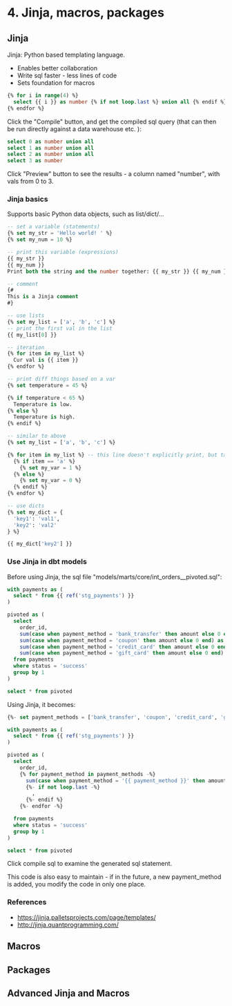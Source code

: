 # 4. Jinja, macros, packages
## Jinja
Jinja: Python based templating language. 
- Enables better collaboration
- Write sql faster - less lines of code
- Sets foundation for macros

```sql
{% for i in range(4) %}
  select {{ i }} as number {% if not loop.last %} union all {% endif %}
{% endfor %}
```

Click the "Compile" button, and get the compiled sql query (that can then be run directly against a data warehouse etc. ): 
```sql
select 0 as number union all
select 1 as number union all
select 2 as number union all
select 3 as number
```

Click "Preview" button to see the results - a column named "number", with vals from 0 to 3. 

### Jinja basics
Supports basic Python data objects, such as list/dict/...
```sql
-- set a variable (statements)
{% set my_str = 'Hello world! ' %} 
{% set my_num = 10 %}

-- print this variable (expressions)
{{ my_str }} 
{{ my_num }} 
Print both the string and the number together: {{ my_str }} {{ my_num }} 

-- comment
{#
This is a Jinja comment 
#}

-- use lists
{% set my_list = ['a', 'b', 'c'] %}
-- print the first val in the list
{{ my_list[0] }} 

-- iteration
{% for item in my_list %}
  Cur val is {{ item }}
{% endfor %}

-- print diff things based on a var
{% set temperature = 45 %}

{% if temperature < 65 %}
  Temperature is low. 
{% else %}
  Temperature is high. 
{% endif %}

-- similar to above
{% set my_list = ['a', 'b', 'c'] %}

{% for item in my_list %} -- this line doesn't explicitly print, but takes an empty line in the output. using {%- the logic block -%} eliminates the lines before and after it. 
  {% if item == 'a' %}
    {% set my_var = 1 %}
  {% else %}
    {% set my_var = 0 %} 
  {% endif %}
{% endfor %}

-- use dicts
{% set my_dict = {
  'key1': 'val1',
  'key2': 'val2'
} %}

{{ my_dict['key2'] }}

```

### Use Jinja in dbt models
Before using Jinja, the sql file "models/marts/core/int_orders__pivoted.sql":
```sql
with payments as (
  select * from {{ ref('stg_payments') }}
)

pivoted as (
  select
    order_id,
    sum(case when payment_method = 'bank_transfer' then amount else 0 end) as bank_transfer_amount,
    sum(case when payment_method = 'coupon' then amount else 0 end) as coupon_amount,
    sum(case when payment_method = 'credit_card' then amount else 0 end) as credit_card_amount,
    sum(case when payment_method = 'gift_card' then amount else 0 end) as gift_card_amount
  from payments
  where status = 'success'
  group by 1
)

select * from pivoted
```

Using Jinja, it becomes:
```sql
{%- set payment_methods = ['bank_transfer', 'coupon', 'credit_card', 'gift_card'] -%}

with payments as (
  select * from {{ ref('stg_payments') }}
)

pivoted as (
  select
    order_id,
    {% for payment_method in payment_methods -%}
      sum(case when payment_method = '{{ payment_method }}' then amount else 0 end) as {{ payment_method }}_amount
      {%- if not loop.last -%}
        ,
      {%- endif %}
    {%- endfor -%}

  from payments
  where status = 'success'
  group by 1
)

select * from pivoted
```

Click compile sql to examine the generated sql statement. 

This code is also easy to maintain - if in the future, a new payment_method is added, you modify the code in only one place. 

### References
- https://jinja.palletsprojects.com/page/templates/
- http://jinja.quantprogramming.com/


## Macros





## Packages








## Advanced Jinja and Macros










